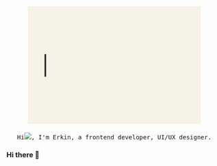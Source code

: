 <p align="center">
  <img src="https://github.com/HCY71/HCY71/blob/main/images/hello.GIF" width="80%">
  <br><br>
  <samp>
    Hi<img src="https://github.com/HCY71/HCY71/images/hi-emoji.gif" width="20px">, I'm Erkin, a frontend developer, UI/UX designer.
  </samp>
</p>

### Hi there 👋

<!--
**HCY71/HCY71** is a ✨ _special_ ✨ repository because its `README.md` (this file) appears on your GitHub profile.

Here are some ideas to get you started:

- 🔭 I’m currently working on ...
- 🌱 I’m currently learning ...
- 👯 I’m looking to collaborate on ...
- 🤔 I’m looking for help with ...
- 💬 Ask me about ...
- 📫 How to reach me: ...
- 😄 Pronouns: ...
- ⚡ Fun fact: ...
-->
